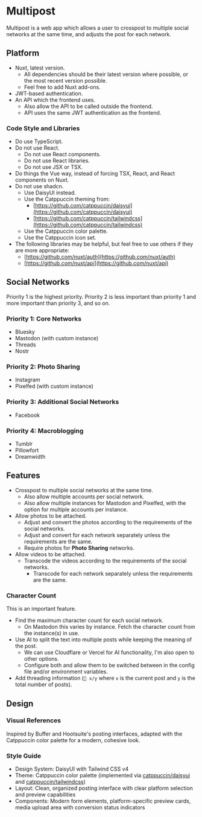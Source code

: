 # Multipost

Multipost is a web app which allows a user to crosspost to multiple social networks at the same time, and adjusts the post for each network.

## Platform

- Nuxt, latest version.
  - All dependencies should be their latest version where possible, or the most recent version possible.
  - Feel free to add Nuxt add-ons.
- JWT-based authentication.
- An API which the frontend uses.
  - Also allow the API to be called outside the frontend.
  - API uses the same JWT authentication as the frontend.

### Code Style and Libraries

- Do use TypeScript.
- Do not use React.
  - Do not use React components.
  - Do not use React libraries.
  - Do not use JSX or TSX.
- Do things the Vue way, instead of forcing TSX, React, and React components on Nuxt.
- Do not use shadcn.
  - Use DaisyUI instead.
  - Use the Catppuccin theming from:
    - [https://github.com/catppuccin/daisyui](https://github.com/catppuccin/daisyui)
    - [https://github.com/catppuccin/tailwindcss](https://github.com/catppuccin/tailwindcss)
  - Use the Catppuccin color palette.
  - Use the Catppuccin icon set.
- The following libraries may be helpful, but feel free to use others if they are more appropriate:
  - [https://github.com/nuxt/auth](https://github.com/nuxt/auth)
  - [https://github.com/nuxt/api](https://github.com/nuxt/api)

## Social Networks

Priority 1 is the highest priority. Priority 2 is less important than priority 1 and more important than priority 3, and so on.

### Priority 1: Core Networks

- Bluesky
- Mastodon (with custom instance)
- Threads
- Nostr

### Priority 2: Photo Sharing

- Instagram
- Pixelfed (with custom instance)

### Priority 3: Additional Social Networks

- Facebook

### Priority 4: Macroblogging

- Tumblr
- Pillowfort
- Dreamwidth

## Features

- Crosspost to multiple social networks at the same time.
  - Also allow multiple accounts per social network.
  - Also allow multiple instances for Mastodon and Pixelfed, with the option for multiple accounts per instance.
- Allow photos to be attached.
  - Adjust and convert the photos according to the requirements of the social networks.
  - Adjust and convert for each network separately unless the requirements are the same.
  - Require photos for **Photo Sharing** networks.
- Allow videos to be attached.
  - Transcode the videos according to the requirements of the social networks.
    - Transcode for each network separately unless the requirements are the same.

### Character Count

This is an important feature.

- Find the maximum character count for each social network.
  - On Mastodon this varies by instance. Fetch the character count from the instance(s) in use.
- Use AI to split the text into multiple posts while keeping the meaning of the post.
  - We can use Cloudflare or Vercel for AI functionality, I'm also open to other options.
  - Configure both and allow them to be switched between in the config file and/or environment variables.
- Add threading information (`🧵 x/y` where `x` is the current post and `y` is the total number of posts).

## Design

### Visual References

Inspired by Buffer and Hootsuite's posting interfaces, adapted with the Catppuccin color palette for a modern, cohesive look.

### Style Guide

- Design System: DaisyUI with Tailwind CSS v4
- Theme: Catppuccin color palette (implemented via [catppuccin/daisyui](https://github.com/catppuccin/daisyui) and [catppuccin/tailwindcss](https://github.com/catppuccin/tailwindcss))
- Layout: Clean, organized posting interface with clear platform selection and preview capabilities
- Components: Modern form elements, platform-specific preview cards, media upload area with conversion status indicators
